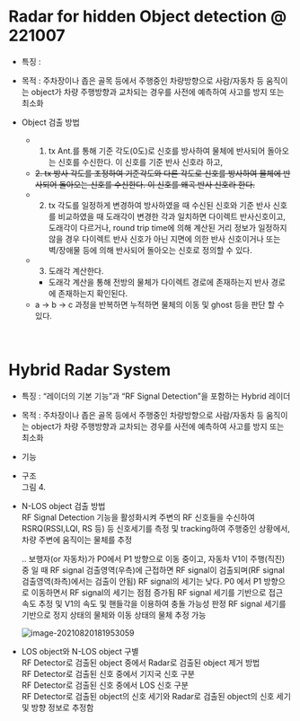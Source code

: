 # Radar for hidden Object detection @ 221007

- 특징 : 
- 목적 : 주차장이나 좁은 골목 등에서 주행중인 차량방향으로 사람/자동차 등 움직이는 object가 차량 주행방향과 교차되는 경우를 사전에 예측하여 사고를 방지 또는 최소화

- Object 검출 방법
  - 1. tx Ant.를 통해 기준 각도(0도)로 신호를 방사하여 물체에 반사되어 돌아오는 신호를 수신한다. 이 신호를 기준 반사 신호라 하고,
  - ~~2. tx 방사 각도를 조정하여 기준각도와 다른 각도로 신호를 방사하여 물체에 반사되어 돌아오는 신호를 수신한다. 이 신호를 왜곡 반사 신호라 한다.~~
  - 2. tx 각도를 일정하게 변경하여 방사하였을 때 수신된 신호와 기준 반사 신호를 비교하였을 때 도래각이 변경한 각과 일치하면 다이렉트 반사신호이고, 도래각이 다르거나, round trip time에 의해 계산된 거리 정보가 일정하지 않을 경우 다이렉트 반사 신호가 아닌 지면에 의한 반사 신호이거나 또는 벽/장애물 등에 의해 반사되어 돌아오는 신호로 정의할 수 있다. 
  - 3. 도래각 계산한다.
    + 도래각 계산을 통해 전방의 물체가 다이렉트 경로에 존재하는지 반사 경로에 존재하는지 확인된다.
  - a → b → c 과정을 반복하면 누적하면 물체의 이동 및 ghost 등을 판단 할 수 있다.

<br>  
 
# Hybrid Radar System  
  
- 특징 : “레이더의 기본 기능”과 “RF Signal Detection”을 포함하는 Hybrid 레이더  
- 목적 : 주차장이나 좁은 골목 등에서 주행중인 차량방향으로 사람/자동차 등 움직이는 object가 차량 주행방향과 교차되는 경우를 사전에 예측하여 사고를 방지 또는 최소화  
- 기능  
- 구조  
그림 4.
- N-LOS object 검출 방법  
  RF Signal Detection 기능을 활성화시켜 주변의 RF 신호들을 수신하여 RSRQ(RSSI,LQI, RS 등) 등 신호세기를 측정 및 tracking하여 주행중인 상황에서, 차량 주변에 움직이는 물체를 추정  
  
  .. 보행자(or 자동차)가 P0에서 P1 방향으로 이동 중이고, 자동차 V1이 주행(직진) 중 일 때
RF signal 검출영역(우측)에 근접하면 RF signal이 검출되며(RF signal 검출영역(좌측)에서는 검출이 안됨) RF signal의 세기는 낮다.
P0 에서 P1 방향으로 이동하면서 RF signal의 세기는 점점 증가됨
RF signal 세기를 기반으로 접근 속도 추정 및 V1의 속도 및 핸들각을 이용하여 충돌 가능성 판정
RF signal 세기를 기반으로 정지 상태의 물체와 이동 상태의 물체 추정 가능

  
  ![image-20210820181953059](C:\Users\Administrator\AppData\Roaming\Typora\typora-user-images\image-20210820181953059.png)
  
  
- LOS object와 N-LOS object 구별  
RF Detector로 검출된 object 중에서 Radar로 검출된 object 제거 방법  
RF Detector로 검출된 신호 중에서 기지국 신호 구분  
RF Detector로 검출된 신호 중에서 LOS 신호 구분  
RF Detector로 검출된 object의 신호 세기와 Radar로 검출된 object의 신호 세기 및 방향 정보로 추정함  




